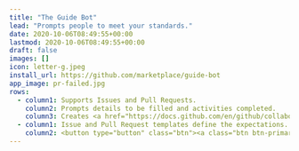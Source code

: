 ```yaml
---
title: "The Guide Bot"
lead: "Prompts people to meet your standards."
date: 2020-10-06T08:49:55+00:00
lastmod: 2020-10-06T08:49:55+00:00
draft: false
images: []
icon: letter-g.jpeg
install_url: https://github.com/marketplace/guide-bot
app_image: pr-failed.jpg
rows:
  - column1: Supports Issues and Pull Requests.
    column2: Prompts details to be filled and activities completed.
    column3: Creates <a href="https://docs.github.com/en/github/collaborating-with-pull-requests/collaborating-on-repositories-with-code-quality-features/about-status-checks">Status Checks</a> on Pull Requests.
  - column1: Issue and Pull Request templates define the expectations.
    column2: <button type="button" class="btn"><a class="btn btn-primary btn-md px-4" href='https://github.com/review-bots/guide-bot/issues/new' target="_blank" role="button">Raise an Issue</a></button>
---
```

